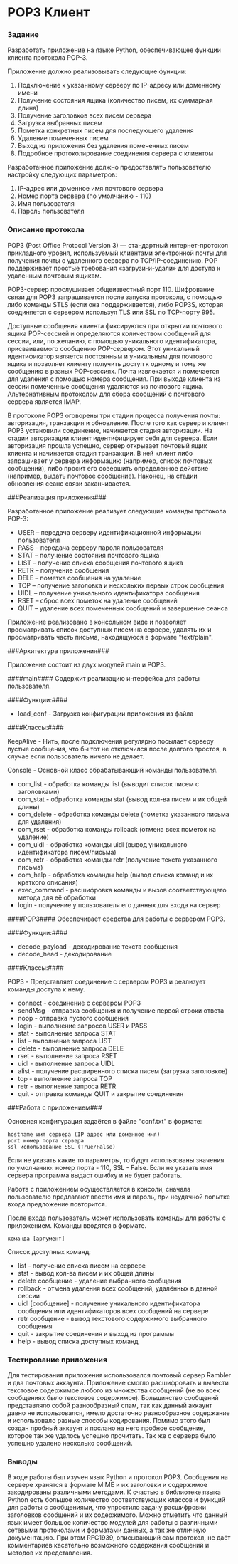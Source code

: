 # POP3 Клиент #

### Задание ###
Разработать приложение на языке Python, обеспечивающее функции клиента протокола POP-3.

Приложение должно реализовывать следующие функции:

1. Подключение  к  указанному  серверу  по  IP-адресу  или  доменному имени
2. Получение состояния ящика (количество писем, их суммарная длина)
3. Получение заголовков всех писем сервера  
4. Загрузка выбранных писем
5. Пометка конкретных писем для последующего удаления
6. Удаление помеченных писем
7. Выход из приложения без удаления помеченных писем
8. Подробное протоколирование соединения сервера с клиентом

Разработанное  приложение  должно  предоставлять пользователю настройку следующих параметров:

1. IP-адрес или доменное имя почтового сервера
2. Номер порта сервера (по умолчанию - 110)
3. Имя пользователя
4. Пароль пользователя

### Описание протокола ###

POP3 (Post Office Protocol Version 3) — стандартный интернет-протокол прикладного уровня, используемый клиентами электронной почты для получения почты с удаленного сервера по TCP/IP-соединению.
POP поддерживает простые требования «загрузи-и-удали» для доступа к удаленным почтовым ящикам.

POP3-сервер прослушивает общеизвестный порт 110. Шифрование связи для POP3 запрашивается после запуска протокола, с помощью либо команды STLS (если она поддерживается), либо POP3S, которая соединяется с сервером используя TLS или SSL по TCP-порту 995.

Доступные сообщения клиента фиксируются при открытии почтового ящика POP-сессией и определяются количеством сообщений для сессии, или, по желанию, с помощью уникального идентификатора, присваиваемого сообщению POP-сервером. Этот уникальный идентификатор является постоянным и уникальным для почтового ящика и позволяет клиенту получить доступ к одному и тому же сообщению в разных POP-сессиях. Почта извлекается и помечается для удаления с помощью номера сообщения. При выходе клиента из сессии помеченные сообщения удаляются из почтового ящика.
Альтернативным протоколом для сбора сообщений с почтового сервера является IMAP.

В протоколе РОРЗ оговорены три стадии процесса получения почты: авторизация, транзакция и обновление. После того как сервер и клиент РОРЗ установили соединение, начинается стадия авторизации. На стадии авторизации клиент идентифицирует себя для сервера. Если авторизация прошла успешно, сервер открывает почтовый ящик клиента и начинается стадия транзакции. В ней клиент либо запрашивает у сервера информацию (например, список почтовых сообщений), либо просит его совершить определенное действие (например, выдать почтовое сообщение). Наконец, на стадии обновления сеанс связи заканчивается.

###Реализация приложения###

Разработанное приложение реализует следующие команды протокола POP-3:

- USER – передача серверу идентификационной информации пользователя
- PASS – передача серверу пароля пользователя
- STAT – получение состояния почтового ящика
- LIST – получение списка сообщения почтового ящика
- RETR – получение сообщения
- DELE – пометка сообщения на удаление
- TOP – получение заголовка и нескольких первых строк сообщения
- UIDL – получение уникального идентификатора сообщения
- RSET – сброс всех пометок на удаление сообщений
- QUIT – удаление всех помеченных сообщений и завершение сеанса

Приложение реализовано в консольном виде и позволяет просматривать список доступных писем на сервере, удалять их и просматривать часть письма, находящуюся в формате "text/plain".

###Архитектура приложения###

Приложение состоит из двух модулей main и POP3.

####main####
Содержит реализацию интерфейса для работы пользователя.

####Функции:####

- load_conf - Загрузка конфигурации приложения из файла

####Классы:####

KeepAlive - Нить, после подключения регулярно посылает серверу пустые сообщения, что бы тот не отключился после долгого простоя, в случае если пользователь ничего не делает.

Console - Основной класс обрабатывающий команды пользователя.

- com_list - обработка команды list (выводит список писем с заголовками)
- com_stat - обработка команды stat (вывод кол-ва писем и их общей длины)
- com_delete - обработка команды delete (пометка указанного письма для удаления)
- com_rset - обработка команды rollback (отмена всех пометок на удаление)
- com_uidl - обработка команды uidl (вывод уникального идентификатора писем/письма)
- com_retr - обработка команды retr (получение текста указанного письма)
- com_help - обработка команды help (вывод списка команд и их краткого описания)
- exec_command - расшифровка команды и вызов соответствующего метода для её обработки
- login - получение у пользователя его данных для входа на сервер

####POP3####
Обеспечивает средства для работы с сервером POP3.

####Функции:####

- decode_payload - декодирование текста сообщения
- decode_head - декодирование

####Классы:####

POP3 - Представляет соединение с сервером POP3 и реализует команды доступа к нему.

- connect - соединение с сервером POP3
- sendMsg - отправка сообщения и получение первой строки ответа
- noop - отправка пустого сообщения
- login - выполнение запросов USER и PASS
- stat - выполнение запроса STAT
- list - выполнение запроса LIST
- delete - выполнение запроса DELE
- rset - выполнение запроса RSET
- uidl - выполнение запроса UIDL
- alist - получение расширенного списка писем (загрузка заголовков)
- top - выполнение запроса TOP
- retr - выполнение запроса RETR
- quit - отправка команды QUIT и закрытие соединения

###Работа с приложением###

Основная конфигурация задаётся в файле "conf.txt" в формате:

    hostname имя сервера (IP адрес или доменное имя)
    port номер порта сервера
    ssl использование SSL (True/False)

Если не указать какие то параметры, то будут использованы значения по умолчанию: номер порта - 110, SSL - False. Если не указать имя сервера программа выдаст ошибку и не будет работать.

Работа с приложением осуществляется в консоли, сначала пользователю предлагают ввести имя и пароль, при неудачной попытке входа предложение повторится.

После входа пользователь может использовать команды для работы с приложением. Команды вводятся в формате.

    команда [аргумент]

Список доступных команд:

- list - получение списка писем на сервере
- stst - вывод кол-ва писем и их общей длины
- delete сообщение - удаление выбранного сообщения
- rollback - отмена удаления всех сообщений, удалённых в данной сессии
- uidl [сообщение] - получение уникального идентификатора сообщения или идентификаторов всех сообщений на сервере
- retr сообщение - вывод текстового содержимого выбранного сообщения
- quit - закрытие соединения и выход из программы
- help - вывод списка доступных команд

### Тестирование приложения ###

Для тестирования приложения использовался почтовый сервер Rambler и два почтовых аккаунта. Приложение смогло расшифровать и вывести текстовое содержимое любого из множества сообщений (не во всех сообщениях было текстовое содержимое). Большинство сообщений представляло собой разнообразный спам, так как данный аккаунт давно не использовался, имело достаточно разнообразное содержание и использовало разные способы кодирования. Помимо этого был создан пробный аккаунт и послано на него пробное сообщение, которое так же удалось успешно прочитать. Так же с сервера было успешно удалено несколько сообщений.

### Выводы ###
В ходе работы был изучен язык Python и протокол POP3. Сообщения на сервере хранятся в формате MIME и их заголовки и содержимое закодированы различными методами. К счастью в библиотеке языка Python есть большое количество соответствующих классов и функций для работы с сообщениями, что упростило задачу расшифровки заголовков сообщений и их содержимого. Можно отметить что данный язык имеет большое количество модулей для работы с различными сетевыми протоколами и форматами данных, а так же отличную документацию. При этом RFC1939, описывающий сам протокол, не даёт комментариев касательно возможного содержания сообщений и методов их представления.